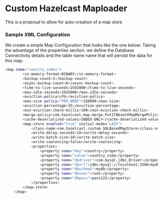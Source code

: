 # Custom Hazelcast Maploader

This is a proposal to allow for auto-creation of a map store

### Sample XML Configuration
We create a simple Map Configuration that looks like the one below:
Taking the advantage of the properties section, we define the Database Connectivity details and the table name name that will persist the data for this map.
```sh
<map name="country_codes">
        <in-memory-format>BINARY</in-memory-format>
        <backup-count>1</backup-count>
        <async-backup-count>0</async-backup-count>
        <time-to-live-seconds>2592000</time-to-live-seconds>
        <max-idle-seconds>2592000</max-idle-seconds>
        <eviction-policy>LFU</eviction-policy>
        <max-size policy="PER_NODE">150000</max-size>
        <eviction-percentage>25</eviction-percentage>
        <min-eviction-check-millis>100</min-eviction-check-millis>
        <merge-policy>com.hazelcast.map.merge.PutIfAbsentMapMergePolicy</merge-policy>
        <cache-deserialized-values>INDEX-ONLY</cache-deserialized-values>
        <map-store enabled="true" initial-mode="LAZY">
            <class-name>com.hazelcast.custom.SQLBasedMapStore</class-name>
            <write-delay-seconds>10</write-delay-seconds>
            <write-batch-size>10</write-batch-size>
            <write-coalescing>false</write-coalescing>
            <properties>
                <property name="key">country</property>
                <property name="value">country_code</property>
                <property name="dbdriver">com.mysql.jdbc.Driver</property>
                <property name="dburl">jdbc:mysql://localhost:3306/mydb</property>
                <property name="dbschema">mydb</property>
                <property name="dbuser">root</property>
                <property name="dbpass">pass123</property>
            </properties>
        </map-store>
    </map>
```
